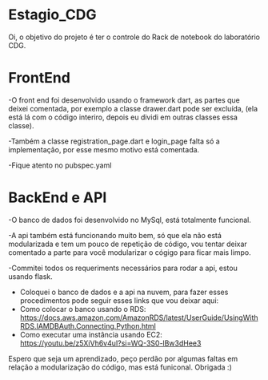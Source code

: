 # Estagio_CDG
Oi, o objetivo do projeto é ter o controle do Rack de notebook do laboratório CDG.

# FrontEnd
-O front end foi desenvolvido usando o framework dart, as partes que deixei comentada, por exemplo a classe drawer.dart pode ser excluída, (ela está lá com o código interiro, depois eu dividi em outras classes essa classe).

-Também a classe registration_page.dart e login_page falta só a implementação, por esse mesmo motivo está comentada.

-Fique atento no pubspec.yaml


# BackEnd e API
-O banco de dados foi desenvolvido no MySql, está totalmente funcional.

-A api também está funcionando muito bem, só que ela não está modularizada e tem um pouco de repetição de código, vou tentar deixar comentado a parte para você modularizar o cógigo para ficar mais limpo.

-Commitei todos os requeriments necessários para rodar a api, estou usando flask.
- Coloquei o banco de dados e a api na nuvem, para fazer esses procedimentos pode seguir esses links que vou deixar aqui:
- Como colocar o banco usando o RDS: https://docs.aws.amazon.com/AmazonRDS/latest/UserGuide/UsingWithRDS.IAMDBAuth.Connecting.Python.html
- Como executar uma instância usando EC2: https://youtu.be/z5XiVh6v4uI?si=WQ-3S0-lBw3dHee3
  

Espero que seja um aprendizado, peço perdão por algumas faltas em relação a modularização do código, mas está funiconal.
Obrigada :)

